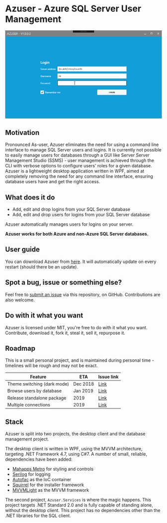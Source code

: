# Azuser - Azure SQL Server User Management

![Azuser](https://github.com/Inzanit/azuser/blob/master/.resources/ReadMeIntro.gif?raw=true)

## Motivation

Pronounced As-user, Azuser eliminates the need for using a command line interface to manage SQL Server users and logins. It is currently not possible to easily manage users for databases through a GUI like Server Server Management Studio (SSMS) - user management is achieved through the CLI with verbose options to configure users' roles for a given database. Azuser is a lightweight desktop application written in WPF, aimed at completely removing the need for any command line interface, ensuring database users have and get the right access.

## What does it do

- Add, edit and drop logins from your SQL Server database
- Add, edit and drop users for logins from your SQL Server database

Azuser automatically manages users for logins on your server.

**Azuser works for both Azure and non-Azure SQL Server databases.**

## User guide

You can download Azuser from [here](http://inzanit.com/Releases/Azuser/Setup.exe). It will automatically update on every restart (should there be an update).

## Spot a bug, issue or something else?

Feel free to [submit an issue](https://github.com/Inzanit/azuser/issues/new) via this repository, on GitHub. Contributions are also welcome.

## Do with it what you want

Azuser is licensed under MIT, you're free to do with it what you want. Contribute, download it, fork it, steal it, sell it, repurpose it.

## Roadmap

This is a small personal project, and is maintained during personal time - timelines will be rough and may not be exact.

| Feature                     | ETA      | Issue link                                               |
|-----------------------------|----------|----------------------------------------------------------|
| Theme switching (dark mode) | Dec 2018 | [Link](https://github.com/Inzanit/azuser/issues/2)       |
| Browse users by database    | Jan 2019 | [Link](https://github.com/Inzanit/azuser/issues/3)       |
| Release standalone package  | 2019     | [Link](https://github.com/Inzanit/azuser/issues/4)       |
| Multiple connections        | 2019     | [Link](https://github.com/Inzanit/azuser/issues/5)       |

## Stack

Azuser is split into two projects, the desktop client and the database management project.

The desktop client is written in WPF, using the MVVM architecture, targeting .NET Framework 4.7, using C#7. A number of small, reliable, dependencies have been added:

- [Mahapps Metro](https://github.com/MahApps/MahApps.Metro) for styling and controls
- [Serilog](https://github.com/serilog/serilog) for logging
- [Autofac](https://github.com/autofac/Autofac) as the IoC container
- [Squirrel](https://github.com/Squirrel/Squirrel.Windows) for the installer framework
- [MVVMLight](https://github.com/lbugnion/mvvmlight) as the MVVM framework

The second project, `Azuser.Services` is where the magic happens. This project targets .NET Standard 2.0 and is fully capable of standing alone, without the desktop client. This project has no dependencies other than the .NET libraries for the SQL client.
